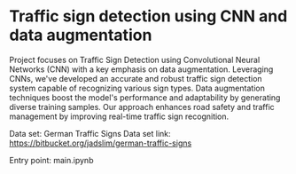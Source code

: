 # Traffic sign detection using CNN and data augmentation

Project focuses on Traffic Sign Detection using Convolutional Neural Networks (CNN) with a key emphasis on data augmentation. Leveraging CNNs, we've developed an accurate and robust traffic sign detection system capable of recognizing various sign types. Data augmentation techniques boost the model's performance and adaptability by generating diverse training samples. Our approach enhances road safety and traffic management by improving real-time traffic sign recognition.

Data set: German Traffic Signs
Data set link: https://bitbucket.org/jadslim/german-traffic-signs

Entry point: main.ipynb

